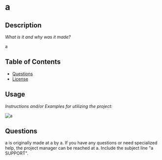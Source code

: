 # a
  ## Description
  *What is it and why was it made?*

  a
  ## Table of Contents
  * [Questions](#questions)
  * [License](#license)
  ## Usage
  _Instructions and/or Examples for utilizing the project:_

  
  ![a](a)
  
  ## Questions

  a is originally made at a by a. If you have any questions or need specialized help, the project manager can be reached at a. Include the subject line "a SUPPORT".
  